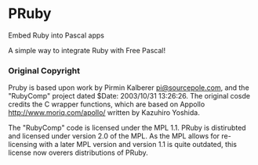 # PRuby
Embed Ruby into Pascal apps

A simple way to integrate Ruby with Free Pascal!

### Original Copyright
Pruby is based upon work by Pirmin Kalberer <pi@sourcepole.com>, and the "RubyComp" project dated $Date: 2003/10/31 13:26:26.
The original cosde credits the C wrapper functions, which are based on Appollo <http://www.moriq.com/apollo/> written by Kazuhiro Yoshida.

The "RubyComp" code is licensed under the MPL 1.1. PRuby is distirubted and licensed under version 2.0 of the MPL. 
As the MPL allows for re-licensing with a later MPL version and version 1.1 is quite outdated, this license now overers distributions of PRuby.
